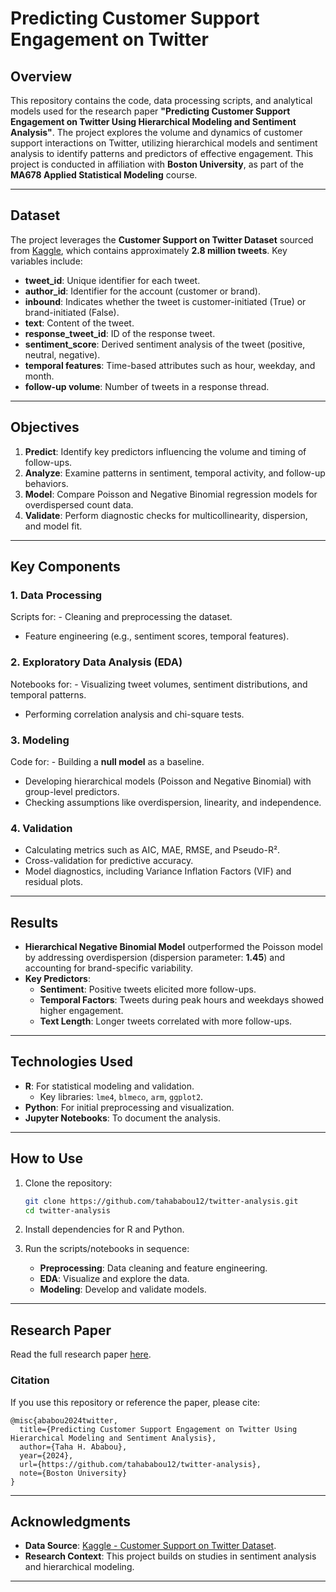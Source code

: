 # Predicting Customer Support Engagement on Twitter

## Overview

This repository contains the code, data processing scripts, and analytical models used for the research paper **"Predicting Customer Support Engagement on Twitter Using Hierarchical Modeling and Sentiment Analysis"**.
The project explores the volume and dynamics of customer support interactions on Twitter, utilizing hierarchical models and sentiment analysis to identify patterns and predictors of effective engagement.
This project is conducted in affiliation with **Boston University**, as part of the **MA678 Applied Statistical Modeling** course.

------------------------------------------------------------------------

## Dataset

The project leverages the **Customer Support on Twitter Dataset** sourced from [Kaggle](https://www.kaggle.com/dsv/8841), which contains approximately **2.8 million tweets**.
Key variables include:

-   **tweet_id**: Unique identifier for each tweet.
-   **author_id**: Identifier for the account (customer or brand).
-   **inbound**: Indicates whether the tweet is customer-initiated (True) or brand-initiated (False).
-   **text**: Content of the tweet.
-   **response_tweet_id**: ID of the response tweet.
-   **sentiment_score**: Derived sentiment analysis of the tweet (positive, neutral, negative).
-   **temporal features**: Time-based attributes such as hour, weekday, and month.
-   **follow-up volume**: Number of tweets in a response thread.

------------------------------------------------------------------------

## Objectives

1.  **Predict**: Identify key predictors influencing the volume and timing of follow-ups.
2.  **Analyze**: Examine patterns in sentiment, temporal activity, and follow-up behaviors.
3.  **Model**: Compare Poisson and Negative Binomial regression models for overdispersed count data.
4.  **Validate**: Perform diagnostic checks for multicollinearity, dispersion, and model fit.

------------------------------------------------------------------------

## Key Components

### **1. Data Processing**

Scripts for: - Cleaning and preprocessing the dataset.
- Feature engineering (e.g., sentiment scores, temporal features).

### **2. Exploratory Data Analysis (EDA)**

Notebooks for: - Visualizing tweet volumes, sentiment distributions, and temporal patterns.
- Performing correlation analysis and chi-square tests.

### **3. Modeling**

Code for: - Building a **null model** as a baseline.
- Developing hierarchical models (Poisson and Negative Binomial) with group-level predictors.
- Checking assumptions like overdispersion, linearity, and independence.

### **4. Validation**

-   Calculating metrics such as AIC, MAE, RMSE, and Pseudo-R².
-   Cross-validation for predictive accuracy.
-   Model diagnostics, including Variance Inflation Factors (VIF) and residual plots.

------------------------------------------------------------------------

## Results

-   **Hierarchical Negative Binomial Model** outperformed the Poisson model by addressing overdispersion (dispersion parameter: **1.45**) and accounting for brand-specific variability.
-   **Key Predictors**:
    -   **Sentiment**: Positive tweets elicited more follow-ups.
    -   **Temporal Factors**: Tweets during peak hours and weekdays showed higher engagement.
    -   **Text Length**: Longer tweets correlated with more follow-ups.

------------------------------------------------------------------------

## Technologies Used

-   **R**: For statistical modeling and validation.
    -   Key libraries: `lme4`, `blmeco`, `arm`, `ggplot2`.
-   **Python**: For initial preprocessing and visualization.
-   **Jupyter Notebooks**: To document the analysis.

------------------------------------------------------------------------

## How to Use

1.  Clone the repository:

    ``` bash
    git clone https://github.com/tahababou12/twitter-analysis.git
    cd twitter-analysis
    ```

2.  Install dependencies for R and Python.

3.  Run the scripts/notebooks in sequence:

    -   **Preprocessing**: Data cleaning and feature engineering.
    -   **EDA**: Visualize and explore the data.
    -   **Modeling**: Develop and validate models.

------------------------------------------------------------------------

## Research Paper

Read the full research paper [here](./docs/Final_Paper_Twitter_Analysis.pdf).

### Citation

If you use this repository or reference the paper, please cite:

```         
@misc{ababou2024twitter,
  title={Predicting Customer Support Engagement on Twitter Using Hierarchical Modeling and Sentiment Analysis},
  author={Taha H. Ababou},
  year={2024},
  url={https://github.com/tahababou12/twitter-analysis},
  note={Boston University}
}
```

------------------------------------------------------------------------

## Acknowledgments

-   **Data Source**: [Kaggle - Customer Support on Twitter Dataset](https://www.kaggle.com/dsv/8841).
-   **Research Context**: This project builds on studies in sentiment analysis and hierarchical modeling.

------------------------------------------------------------------------
